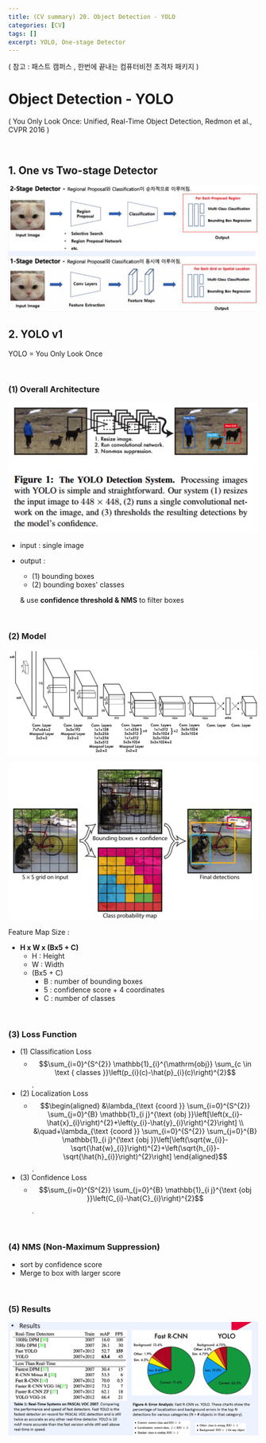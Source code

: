 ```yaml
---
title: (CV summary) 20. Object Detection - YOLO
categories: [CV]
tags: []
excerpt: YOLO, One-stage Detector
---
```


<script src="https://cdn.mathjax.org/mathjax/latest/MathJax.js?config=TeX-AMS-MML_HTMLorMML" type="text/javascript"></script>

( 참고 : 패스트 캠퍼스 , 한번에 끝내는 컴퓨터비전 초격차 패키지 )

# Object Detection - YOLO

( You Only Look Once: Unified, Real-Time Object Detection, Redmon et al., CVPR 2016 )

<br>

## 1. One vs Two-stage Detector

![figure2](/assets/img/cv/cv304.png)



## 2. YOLO v1

YOLO = You Only Look Once

<br>

### (1) Overall Architecture

![figure2](/assets/img/cv/cv305.png)

- input : single image

- output : 

  - (1) bounding boxes
  - (2) bounding boxes' classes

  & use **confidence threshold & NMS** to filter boxes

<br>

### (2) Model

![figure2](/assets/img/cv/cv307.png)

![figure2](/assets/img/cv/cv306.png)

Feature Map Size :

- **H x W x (Bx5 + C)**
  - H : Height
  - W : Width
  - (Bx5 + C)
    - B : number of bounding boxes
    - 5 : confidence score + 4 coordinates
    - C : number of classes

<br>

### (3) Loss Function

- (1) Classification Loss
  - $$\sum_{i=0}^{S^{2}} \mathbb{1}_{i}^{\mathrm{obj}} \sum_{c \in \text { classes }}\left(p_{i}(c)-\hat{p}_{i}(c)\right)^{2}$$.
- (2) Localization Loss
  - $$\begin{aligned}
    &\lambda_{\text {coord }} \sum_{i=0}^{S^{2}} \sum_{j=0}^{B} \mathbb{1}_{i j}^{\text {obj }}\left[\left(x_{i}-\hat{x}_{i}\right)^{2}+\left(y_{i}-\hat{y}_{i}\right)^{2}\right] \\
    &\quad+\lambda_{\text {coord }} \sum_{i=0}^{S^{2}} \sum_{j=0}^{B} \mathbb{1}_{i j}^{\text {obj }}\left[\left(\sqrt{w_{i}}-\sqrt{\hat{w}_{i}}\right)^{2}+\left(\sqrt{h_{i}}-\sqrt{\hat{h}_{i}}\right)^{2}\right]
    \end{aligned}$$.
- (3) Confidence Loss
  - $$\sum_{i=0}^{S^{2}} \sum_{j=0}^{B} \mathbb{1}_{i j}^{\text {obj }}\left(C_{i}-\hat{C}_{i}\right)^{2}$$.

<br>

### (4) NMS (Non-Maximum Suppression)

- sort by confidence score
- Merge to box with larger score 

<br>

### (5) Results

![figure2](/assets/img/cv/cv308.png)